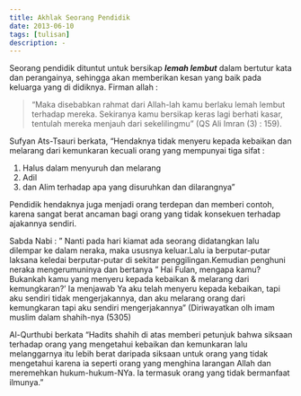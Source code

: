 ```yaml
---
title: Akhlak Seorang Pendidik
date: 2013-06-10
tags: [tulisan]
description: -
---
```

Seorang pendidik dituntut untuk bersikap  **_lemah lembut_** dalam bertutur kata dan perangainya, sehingga akan memberikan kesan yang baik pada keluarga yang di didiknya. Firman allah :  

> “Maka disebabkan rahmat dari Allah-lah kamu berlaku lemah lembut
> terhadap mereka. Sekiranya kamu bersikap keras lagi berhati kasar,
> tentulah mereka menjauh dari sekelilingmu” (QS Ali Imran (3) : 159).

Sufyan Ats-Tsauri berkata, “Hendaknya tidak menyeru kepada kebaikan dan melarang dari kemunkaran kecuali orang yang mempunyai tiga sifat :  
1. Halus dalam menyuruh dan melarang  
2. Adil  
3. dan Alim terhadap apa yang disuruhkan dan dilarangnya”

Pendidik hendaknya juga menjadi orang terdepan dan memberi contoh, karena sangat berat ancaman bagi orang yang tidak konsekuen terhadap ajakannya sendiri.  

Sabda Nabi : ” Nanti pada hari kiamat ada seorang didatangkan lalu dilempar ke dalam neraka, maka ususnya keluar.Lalu ia berputar-putar laksana keledai berputar-putar di sekitar penggilingan.Kemudian penghuni neraka mengerumuninya dan bertanya ” Hai Fulan, mengapa kamu? Bukankah kamu yang menyeru kepada kebaikan & melarang dari kemungkaran?’ Ia menjawab Ya aku telah menyeru kepada kebaikan, tapi aku sendiri tidak mengerjakannya, dan aku melarang orang dari kemungkaran tapi aku sendiri mengerjakannya” (Diriwayatkan olh imam muslim dalam shahih-nya (5305)

Al-Qurthubi berkata “Hadits shahih di atas memberi petunjuk bahwa siksaan terhadap orang yang mengetahui kebaikan dan kemunkaran lalu melanggarnya itu lebih berat daripada siksaan untuk orang yang tidak mengetahui karena ia seperti orang yang menghina larangan Allah dan meremehkan hukum-hukum-NYa. Ia termasuk orang yang tidak bermanfaat ilmunya.”

